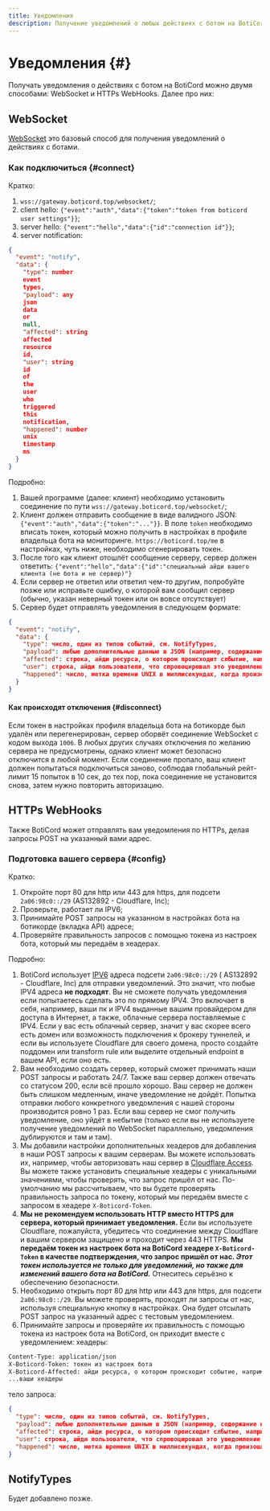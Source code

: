 ```yaml
---
title: Уведомления
description: Получение уведомлений о любых действиях с ботом на BotiCord
---
```


# Уведомления  {#}

Получать уведомления о действиях с ботом на BotiCord можно двумя способами: WebSocket и HTTPs WebHooks. Далее про них:

## WebSocket

[WebSocket](https://ru.wikipedia.org/wiki/WebSocket) это базовый способ для получения уведомлений о действиях с ботами.

### Как подключиться {#connect}

Кратко:

1. `wss://gateway.boticord.top/websocket/`;
2. client hello: `{"event":"auth","data":{"token":"token from boticord user settings"}}`;
3. server hello: `{"event":"hello","data":{"id":"connection id"}}`;
4. server notification:

```json
{
  "event": "notify",
  "data": {
    "type": number
    event
    types,
    "payload": any
    json
    data
    or
    null,
    "affected": string
    affected
    resource
    id,
    "user": string
    id
    of
    the
    user
    who
    triggered
    this
    notification,
    "happened": number
    unix
    timestamp
    ms
  }
}
```

Подробно:

1. Вашей программе (далее: клиент) необходимо установить соединение по пути `wss://gateway.boticord.top/websocket/`;
2. Клиент должен отправить сообщение в виде валидного JSON: `{"event":"auth","data":{"token":"..."}}`. В поле `token`
   необходимо вписать токен, который можно получить в настройках в профиле владельца бота на
   мониторинге. `https://boticord.top/me` в настройках, чуть ниже, необходимо сгенерировать токен.
3. После того как клиент отошлёт сообщение серверу, сервер должен
   ответить: `{"event":"hello","data":{"id":"специальный айди вашего клиента (не бота и не сервер)"}`
4. Если сервер не ответил или ответил чем-то другим, попробуйте позже или исправьте ошибку, о которой вам сообщил
   сервер (обычно, указан неверный токен или он вовсе отсутствует)
5. Сервер будет отправлять уведомления в следующем формате:

```json
{
  "event": "notify",
  "data": {
    "type": число, один из типов событий, см. NotifyTypes,
    "payload": любые дополнительные данные в JSON (например, содержание комментария), или null,
    "affected": строка, айди ресурса, о котором происходит слбытие, например, айди комментария,
    "user": строка, айди пользователя, что спровоцировал это уведомление,
    "happened": число, метка времени UNIX в миллисекундах, когда произошло событие
  }
}
```

#### Как происходят отключения {#disconnect}

Если токен в настройках профиля владельца бота на ботикорде был удалён или перегенерирован, сервер оборвёт соединение WebSocket с кодом
выхода `1006`. В любых других случаях отключения по желанию сервера не предусмотрены, однако клиент может безопасно
отключится в любой момент. Если соединение пропало, ваш клиент должен попытаться подключиться заново, соблюдая
глобальный рейт-лимит 15 попыток в 10 сек, до тех пор, пока соединение не установится снова, затем нужно повторить
авторизацию.

## HTTPs WebHooks

Также BotiCord может отправлять вам уведомления по HTTPs, делая запросы POST на указанный вами адрес.

### Подготовка вашего сервера {#config}

Кратко:

1. Откройте порт 80 для http или 443 для https, для подсети `2a06:98c0::/29` (AS132892 - Cloudflare, Inc);
2. Проверьте, работает ли IPV6;
3. Принимайте POST запросы на указанном в настройках бота на ботикорде (вкладка API) адресе;
4. Проверяйте правильность запросов с помощью токена из настроек бота, который мы передаём в хеадерах.

Подробно:

1. BotiCord использует [IPV6](https://habr.com/ru/company/droider/blog/568778/) адреса подсети `2a06:98c0::/29` (
   AS132892 - Cloudflare, Inc) для отправки уведомлений. Это значит, что любые IPV4 адреса **не подходят**. Вы не
   сможете получать уведомления если попытаетесь сделать это по прямому IPV4. Это включает в себя, например, ваши пк и
   IPV4 выданные вашим провайдером для доступа в Интернет, а также, облачные сервера поставляемые с IPV4. Если у вас
   есть облачный сервер, значит у вас скорее всего есть домен или возможность подключения к брокеру туннелей, и если вы
   используете Cloudflare для своего домена, просто создайте поддомен или transform rule или выделите отдельный endpoint
   в вашем API, если оно есть.
2. Вам необходимо создать сервер, который сможет принимать наши POST запросы и работать 24/7. Также ваш сервер должен
   отвечать со статусом 200, если всё прошло хорошо. Ваш сервер не должен быть слишком медленным, иначе уведомление не
   дойдёт. Попытка отправки любого конкретного уведомления с нашей стороны производится ровно 1 раз. Если ваш сервер не
   смог получить уведомление, оно уйдёт в небытие (только если вы не используете получение уведомлений по WebSocket
   параллельно, уведомления дублируются и там и там).
3. Мы добавили настройки дополнительных хеадеров для добавления в наши POST запросы к вашим серверам. Вы можете
   использовать их, например, чтобы авторизовать наш сервер
   в [Cloudflare Access](https://www.cloudflare.com/products/zero-trust/access/). Вы можете также установить специальные
   хеадеры с уникальными значениями, чтобы проверять, что запрос пришёл от нас. По-умолчанию мы рассчитываем, что вы
   будете проверять правильность запроса по токену, который мы передаём вместе с запросом в хеадере `X-Boticord-Token`.
4. **Мы не рекомендуем использовать HTTP вместо HTTPS для сервера, который принимает уведомления.** Если вы используете
   Cloudflare, пожалуйста, убедитесь что соединение между Cloudflare и вашим сервером защищено и проходит через 443
   HTTPS. **Мы передаём токен из настроек бота на BotiCord хеадере `X-Boticord-Token` в качестве подтверждения, что
   запрос пришёл от
   нас. *Этот токен используется не только для уведомлений, но также для изменений вашего бота на BotiCord.***
   Отнеситесь серьёзно к обеспечению безопасности.
5. Необходимо открыть порт 80 для http или 443 для https, для подсети `2a06:98c0::/29`. Вы можете проверять, проходят ли
   запросы от нас, используя специальную кнопку в настройках. Она будет отсылать POST запрос на указанный адрес с
   тестовым уведомлением.
6. Принимайте запросы и проверяйте их правильность с помощью токена из настроек бота на BotiCord, он приходит вместе с
   уведомлением:
   хеадеры:

```txt
Content-Type: application/json
X-Boticord-Token: токен из настроек бота
X-Boticord-Affected: айди ресурса, о котором происходит событие, например, айди комментария
...ваши хеадеры
```

тело запроса:

```json
{
  "type": число, один из типов событий, см. NotifyTypes,
  "payload": любые дополнительные данные в JSON (например, содержание комментария), или null, или поле отсутствует,
  "affected": строка, айди ресурса, о котором происходит слбытие, например, айди комментария,
  "user": строка, айди пользователя, что спровоцировал это уведомление,
  "happened": число, метка времени UNIX в миллисекундах, когда произошло событие
}
```

## NotifyTypes

Будет добавлено позже.
